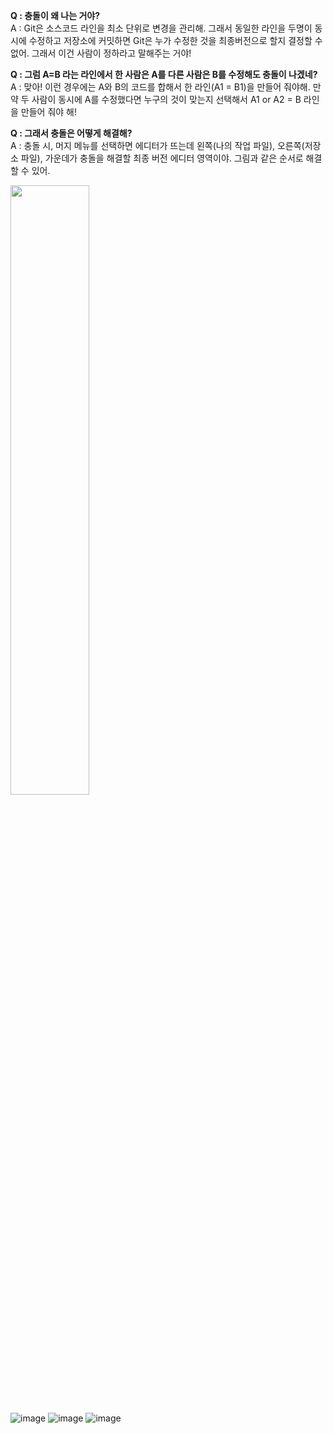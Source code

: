 **Q : 충돌이 왜 나는 거야?**  
A : Git은 소스코드 라인을 최소 단위로 변경을 관리해. 그래서 동일한 라인을 두명이 동시에 수정하고 저장소에 커밋하면 Git은 누가 수정한 것을 최종버전으로 할지 결정할 수 없어. 그래서 이건 사람이 정하라고 말해주는 거야! 

**Q : 그럼 A=B 라는 라인에서 한 사람은 A를 다른 사람은 B를 수정해도 충돌이 나겠네?**  
A : 맞아! 이런 경우에는 A와 B의 코드를 합해서 한 라인(A1 = B1)을 만들어 줘야해. 만약 두 사람이 동시에 A를 수정했다면 누구의 것이 맞는지 선택해서 A1 or A2 = B 라인을 만들어 줘야 해!  

**Q : 그래서 충돌은 어떻게 해결해?**  
A : 충돌 시, 머지 메뉴를 선택하면 에디터가 뜨는데 왼쪽(나의 작업 파일), 오른쪽(저장소 파일), 가운데가 충돌을 해결할 최종 버전 에디터 영역이야. 그림과 같은 순서로 해결할 수 있어.

<img src="https://user-images.githubusercontent.com/34666301/148458360-bf7c6d9e-be0f-41f2-83ec-b8a09516401f.png" width="50%" height="50%">

![image](https://user-images.githubusercontent.com/34666301/148458374-66d92cb5-4b01-4d43-9af5-2d6adc93bf0d.png)
![image](https://user-images.githubusercontent.com/34666301/148458751-224da116-7bdc-422c-9557-7cb6f85b4529.png)
![image](https://user-images.githubusercontent.com/34666301/148458434-ebc1a727-2359-4176-8fe3-085756816cee.png)
